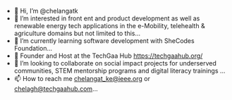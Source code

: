 - 👋 Hi, I’m @chelangatk
- 👀 I’m interested in front ent and product development as well as renewable energy tech applications in the e-Mobility, telehealth & agriculture domains but not limited to this...
- 🌱 I’m currently learning software development with SheCodes Foundation...
- 👾 Founder and Host at the TechGaa Hub https://techgaahub.org/ 
- 💞️ I’m looking to collaborate on social impact projects for underserved communities, STEM mentorship programs and digital literacy trainings ...
- 📫 How to reach me chelangat_ke@ieee.org or chelagh@techgaahub.com...

<!---
chelangatk/chelangatk is a ✨ special ✨ repository because its `README.md` (this file) appears on your GitHub profile.
You can click the Preview link to take a look at your changes.
--->
